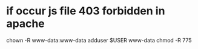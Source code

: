 # if occur js file 403 forbidden in apache
chown -R www-data:www-data <web directory>
adduser $USER www-data
chmod -R 775 <web directory>



